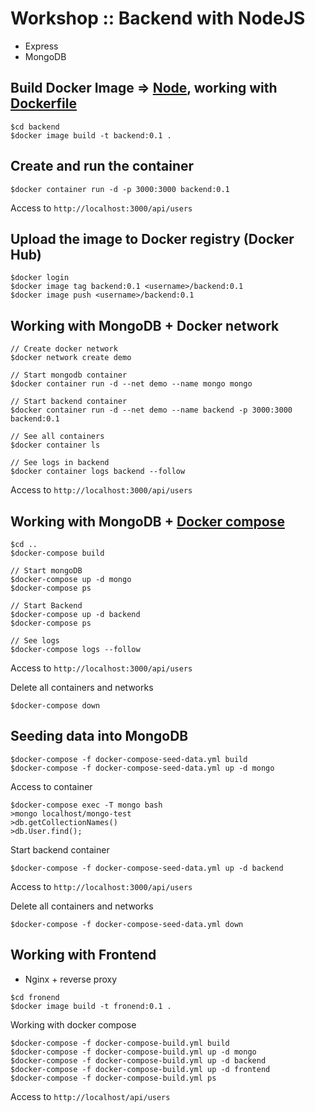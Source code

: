 # Workshop :: Backend with NodeJS
* Express
* MongoDB

## Build Docker Image => [Node](https://hub.docker.com/_/node/), working with [Dockerfile](https://docs.docker.com/engine/reference/builder/)
```
$cd backend
$docker image build -t backend:0.1 .
```

## Create and run the container
```
$docker container run -d -p 3000:3000 backend:0.1
```
Access to `http://localhost:3000/api/users`

## Upload the image to Docker registry (Docker Hub)
```
$docker login
$docker image tag backend:0.1 <username>/backend:0.1
$docker image push <username>/backend:0.1
```

## Working with MongoDB + Docker network
```
// Create docker network
$docker network create demo

// Start mongodb container
$docker container run -d --net demo --name mongo mongo

// Start backend container
$docker container run -d --net demo --name backend -p 3000:3000 backend:0.1

// See all containers
$docker container ls

// See logs in backend
$docker container logs backend --follow
```
Access to `http://localhost:3000/api/users`

## Working with MongoDB + [Docker compose](https://docs.docker.com/compose/compose-file/compose-file-v3/)
```
$cd ..
$docker-compose build

// Start mongoDB
$docker-compose up -d mongo
$docker-compose ps

// Start Backend
$docker-compose up -d backend
$docker-compose ps

// See logs
$docker-compose logs --follow
```

Access to `http://localhost:3000/api/users`

Delete all containers and networks
```
$docker-compose down
```

## Seeding data into MongoDB
```
$docker-compose -f docker-compose-seed-data.yml build
$docker-compose -f docker-compose-seed-data.yml up -d mongo
```

Access to container
```
$docker-compose exec -T mongo bash
>mongo localhost/mongo-test
>db.getCollectionNames()
>db.User.find();
```
Start backend container
```
$docker-compose -f docker-compose-seed-data.yml up -d backend
```
Access to `http://localhost:3000/api/users`

Delete all containers and networks
```
$docker-compose -f docker-compose-seed-data.yml down
```
## Working with Frontend
* Nginx + reverse proxy

```
$cd fronend
$docker image build -t fronend:0.1 .
```

Working with docker compose
```
$docker-compose -f docker-compose-build.yml build
$docker-compose -f docker-compose-build.yml up -d mongo
$docker-compose -f docker-compose-build.yml up -d backend
$docker-compose -f docker-compose-build.yml up -d frontend
$docker-compose -f docker-compose-build.yml ps
```

Access to `http://localhost/api/users`

